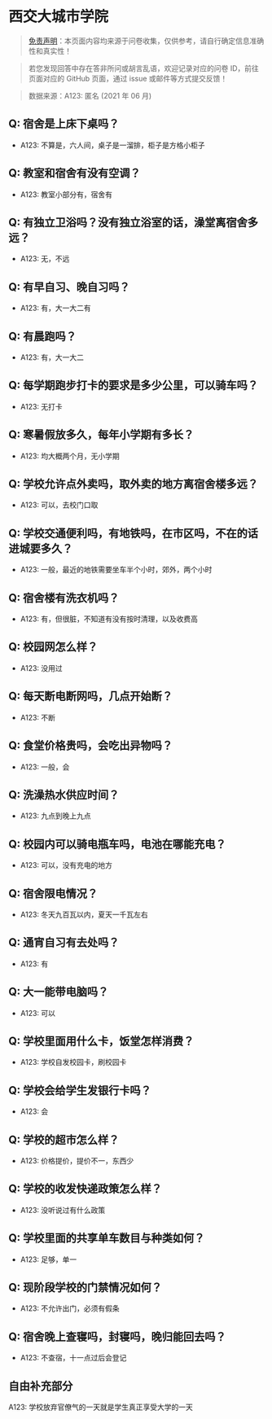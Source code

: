 # 西交大城市学院

> [免责声明](https://colleges.chat/#_3)：本页面内容均来源于问卷收集，仅供参考，请自行确定信息准确性和真实性！

> 若您发现回答中存在答非所问或胡言乱语，欢迎记录对应的问卷 ID，前往页面对应的 GitHub 页面，通过 issue 或邮件等方式提交反馈！

> 数据来源：A123: 匿名 (2021 年 06 月)

## Q: 宿舍是上床下桌吗？

- A123: 不算是，六人间，桌子是一溜排，柜子是方格小柜子

## Q: 教室和宿舍有没有空调？

- A123: 教室小部分有，宿舍有

## Q: 有独立卫浴吗？没有独立浴室的话，澡堂离宿舍多远？

- A123: 无，不远

## Q: 有早自习、晚自习吗？

- A123: 有，大一大二有

## Q: 有晨跑吗？

- A123: 有，大一大二

## Q: 每学期跑步打卡的要求是多少公里，可以骑车吗？

- A123: 无打卡

## Q: 寒暑假放多久，每年小学期有多长？

- A123: 均大概两个月，无小学期

## Q: 学校允许点外卖吗，取外卖的地方离宿舍楼多远？

- A123: 可以，去校门口取

## Q: 学校交通便利吗，有地铁吗，在市区吗，不在的话进城要多久？

- A123: 一般，最近的地铁需要坐车半个小时，郊外，两个小时

## Q: 宿舍楼有洗衣机吗？

- A123: 有，但很脏，不知道有没有按时清理，以及收费高

## Q: 校园网怎么样？

- A123: 没用过

## Q: 每天断电断网吗，几点开始断？

- A123: 不断

## Q: 食堂价格贵吗，会吃出异物吗？

- A123: 一般，会

## Q: 洗澡热水供应时间？

- A123: 九点到晚上九点

## Q: 校园内可以骑电瓶车吗，电池在哪能充电？

- A123: 可以，没有充电的地方

## Q: 宿舍限电情况？

- A123: 冬天九百瓦以内，夏天一千瓦左右

## Q: 通宵自习有去处吗？

- A123: 有

## Q: 大一能带电脑吗？

- A123: 可以

## Q: 学校里面用什么卡，饭堂怎样消费？

- A123: 学校自发校园卡，刷校园卡

## Q: 学校会给学生发银行卡吗？

- A123: 会

## Q: 学校的超市怎么样？

- A123: 价格提价，提价不一，东西少

## Q: 学校的收发快递政策怎么样？

- A123: 没听说过有什么政策

## Q: 学校里面的共享单车数目与种类如何？

- A123: 足够，单一

## Q: 现阶段学校的门禁情况如何？

- A123: 不允许出门，必须有假条

## Q: 宿舍晚上查寝吗，封寝吗，晚归能回去吗？

- A123: 不查宿，十一点过后会登记

## 自由补充部分

A123: 学校放弃官僚气的一天就是学生真正享受大学的一天